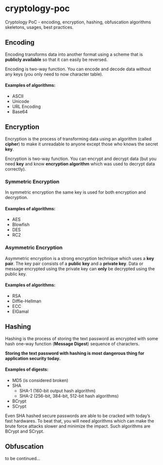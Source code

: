 # cryptology-poc

Cryptology PoC - encoding, encryption, hashing, obfuscation algorithms skeletons, usages, best practices. 
	
## Encoding

Encoding transforms data into another format using a scheme that is **publicly available** so that it can easily be reversed.

Encoding is two-way function. You can encode and decode data without any keys (you only need to now character table).

#### Examples of algorithms:

* ASCII
* Unicode
* URL Encoding
* Base64

## Encryption

Encryption is the process of transforming data using an algorithm (called **cipher**) to make it unreadable to anyone except those who knows the secret **key**.

Encryption is two-way function. You can encrypt and decrypt data (but you need **key** and know **encryption algorithm** which was used to decrypt data correctly).

### Symmetric Encryption
 
In symmetric encryption the same key is used for both encryption and decryption.

#### Examples of algorithms:

* AES
* Blowfish
* DES
* RC2

### Asymmetric Encryption
 
Asymmetric encryption is a strong encryption technique which uses a **key pair**.
The key pair consists  of a **public key** and a **private key**. 
Data or message encrypted using the private key can **only** be decrypted using the public key.

#### Examples of algorithms:

* RSA
* Diffie-Hellman
* ECC
* ElGamal

## Hashing

Hashing is the process of storing the text password as encrypted with some hash one-way function (**Message Digest**) sequence of characters.

**Storing the text password with hashing is most dangerous thing for application security today.**

#### Examples of digests:

* MD5 (is considered broken)
* SHA
    - SHA-1 (160-bit output hash algorithm)
    - SHA-2 (256-bit, 384-bit, 512-bit hash algorithms)
* BCrypt
* SCrypt

Even SHA hashed secure passwords are able to be cracked with today’s fast hardwares. 
To beat that, you will need algorithms which can make the brute force attacks slower and minimize the impact. 
Such algorithms are BCrypt and SCrypt.

## Obfuscation

to be continued...